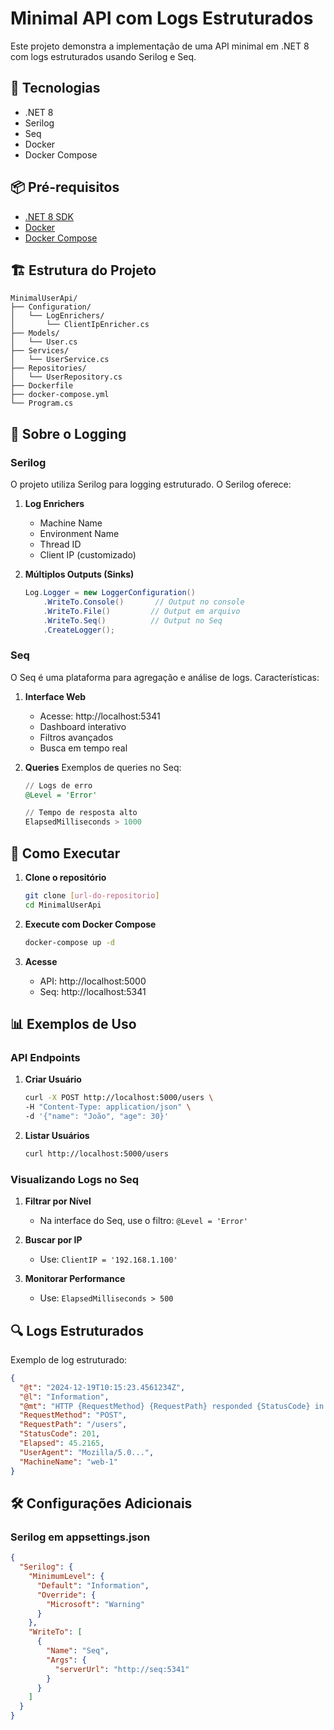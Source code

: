 ﻿# Minimal API com Logs Estruturados

Este projeto demonstra a implementação de uma API minimal em .NET 8 com logs estruturados usando Serilog e Seq.

## 🚀 Tecnologias

- .NET 8
- Serilog
- Seq
- Docker
- Docker Compose

## 📦 Pré-requisitos

- [.NET 8 SDK](https://dotnet.microsoft.com/download/dotnet/8.0)
- [Docker](https://www.docker.com/products/docker-desktop/)
- [Docker Compose](https://docs.docker.com/compose/install/)

## 🏗️ Estrutura do Projeto

```
MinimalUserApi/
├── Configuration/
│   └── LogEnrichers/
│       └── ClientIpEnricher.cs
├── Models/
│   └── User.cs
├── Services/
│   └── UserService.cs
├── Repositories/
│   └── UserRepository.cs
├── Dockerfile
├── docker-compose.yml
└── Program.cs
```

## 📝 Sobre o Logging

### Serilog
O projeto utiliza Serilog para logging estruturado. O Serilog oferece:

1. **Log Enrichers**
    - Machine Name
    - Environment Name
    - Thread ID
    - Client IP (customizado)

2. **Múltiplos Outputs (Sinks)**
   ```csharp
   Log.Logger = new LoggerConfiguration()
       .WriteTo.Console()       // Output no console
       .WriteTo.File()         // Output em arquivo
       .WriteTo.Seq()          // Output no Seq
       .CreateLogger();
   ```

### Seq
O Seq é uma plataforma para agregação e análise de logs. Características:

1. **Interface Web**
    - Acesse: http://localhost:5341
    - Dashboard interativo
    - Filtros avançados
    - Busca em tempo real

2. **Queries**
   Exemplos de queries no Seq:
   ```sql
   // Logs de erro
   @Level = 'Error'

   // Tempo de resposta alto
   ElapsedMilliseconds > 1000
   ```

## 🚀 Como Executar

1. **Clone o repositório**
   ```bash
   git clone [url-do-repositorio]
   cd MinimalUserApi
   ```

2. **Execute com Docker Compose**
   ```bash
   docker-compose up -d
   ```

3. **Acesse**
    - API: http://localhost:5000
    - Seq: http://localhost:5341

## 📊 Exemplos de Uso

### API Endpoints

1. **Criar Usuário**
   ```bash
   curl -X POST http://localhost:5000/users \
   -H "Content-Type: application/json" \
   -d '{"name": "João", "age": 30}'
   ```

2. **Listar Usuários**
   ```bash
   curl http://localhost:5000/users
   ```

### Visualizando Logs no Seq

1. **Filtrar por Nível**
    - Na interface do Seq, use o filtro: `@Level = 'Error'`

2. **Buscar por IP**
    - Use: `ClientIP = '192.168.1.100'`

3. **Monitorar Performance**
    - Use: `ElapsedMilliseconds > 500`

## 🔍 Logs Estruturados

Exemplo de log estruturado:
```json
{
  "@t": "2024-12-19T10:15:23.4561234Z",
  "@l": "Information",
  "@mt": "HTTP {RequestMethod} {RequestPath} responded {StatusCode} in {Elapsed:0.0000} ms",
  "RequestMethod": "POST",
  "RequestPath": "/users",
  "StatusCode": 201,
  "Elapsed": 45.2165,
  "UserAgent": "Mozilla/5.0...",
  "MachineName": "web-1"
}
```

## 🛠️ Configurações Adicionais

### Serilog em appsettings.json
```json
{
  "Serilog": {
    "MinimumLevel": {
      "Default": "Information",
      "Override": {
        "Microsoft": "Warning"
      }
    },
    "WriteTo": [
      {
        "Name": "Seq",
        "Args": {
          "serverUrl": "http://seq:5341"
        }
      }
    ]
  }
}
```
